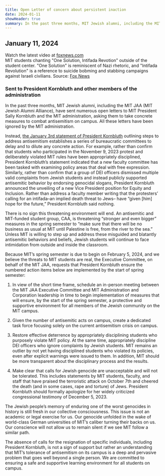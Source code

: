 ```yaml
---
title: Open Letter of concern about persistent inaction
date: 2024-01-11
showHeader: true
summary: In the past three months, MIT Jewish alumni, including the MIT JAA (MIT Jewish Alumni Alliance), have sent numerous open letters to MIT President Sally Kornbluth and the MIT administration, asking them to take concrete measures to combat antisemitism on campus. All these letters have been ignored by the MIT administration. Instead, [the January 3rd statement of President Kornbluth](https://mit.imodules.com/controls/email_marketing/view_in_browser.aspx?sid=1314&gid=13&sendId=4949313&ecatid=1433&puid=46e88c05-384e-4c33-95c1-bc65b145bdb5) outlining steps to address antisemitism establishes a series of bureaucratic committees to delay and to dilute any concrete action. For example, rather than confirm that students who participated in the November 9, 2023 protest and deliberately violated MIT rules have been appropriately disciplined, President Kornbluth’s statement indicated that a new faculty committee has been tasked with examining policy areas that deal with free expression. Similarly, rather than confirm that a group of DEI officers dismissed multiple valid complaints from Jewish students and instead publicly supported antisemitic behavior by endorsing genocidal slogans, President Kornbluth announced the unveiling of a new Vice President position for Equity and Inclusion. Rather than address a faculty member writing that the protesters’ calling for an intifada–an implied death threat to Jews– have “given [him] hope for the future,” President Kornbluth said nothing.
---
```


## January 11, 2024

<!-- {{< iframe src="https://www.foxnews.com/video/6339736985112" >}} -->
<div class="image-container">
<script type="text/javascript" src="https://video.foxnews.com/v/embed.js?id=6339736985112&w=466&h=263"></script><noscript>Watch the latest video at <a href="https://www.foxnews.com">foxnews.com</a></noscript>
<div class="image-metadata">
MIT students chanting "One Solution, Intifada Revotion" outside of the student center. "One Solution" is reminiscent of Nazi rhetoric, and "Intifada Revolution" is a reference to suicide bobming and stabbing campaigns against Israeli civilians. Source: <a href="https://www.foxnews.com/us/israeli-mit-students-terrified-anti-israel-rally-chant-calls-one-solution-intifada" target="_blank">Fox News</a>
</div>
</div>

### Sent to President Kornbluth and other members of the administration

In the past three months, MIT Jewish alumni, including the MIT JAA (MIT Jewish Alumni Alliance), have sent numerous open letters to MIT President Sally Kornbluth and the MIT administration, asking them to take concrete measures to combat antisemitism on campus. All these letters have been ignored by the MIT administration.

Instead, [the January 3rd statement of President Kornbluth](https://mit.imodules.com/controls/email_marketing/view_in_browser.aspx?sid=1314&gid=13&sendId=4949313&ecatid=1433&puid=46e88c05-384e-4c33-95c1-bc65b145bdb5) outlining steps to address antisemitism establishes a series of bureaucratic committees to delay and to dilute any concrete action. For example, rather than confirm that students who participated in the November 9, 2023 protest and deliberately violated MIT rules have been appropriately disciplined, President Kornbluth’s statement indicated that a new faculty committee has been tasked with examining policy areas that deal with free expression. Similarly, rather than confirm that a group of DEI officers dismissed multiple valid complaints from Jewish students and instead publicly supported antisemitic behavior by endorsing genocidal slogans, President Kornbluth announced the unveiling of a new Vice President position for Equity and Inclusion. Rather than address a faculty member writing that the protesters’ calling for an intifada–an implied death threat to Jews– have “given [him] hope for the future,” President Kornbluth said nothing.

There is no sign this threatening environment will end. An antisemitic and MIT-funded student group, CAA, is threatening “stronger and even bigger” measures in the spring semester to “make sure that there will be no business as usual at MIT until Palestine is free, from the river to the sea.” Unless MIT is willing to step up and address these misguided and blatantly antisemitic behaviors and beliefs, Jewish students will continue to face intimidation from outside and inside the classroom.

Because MIT’s spring semester is due to begin on February 5, 2024, and we believe the threats to MIT students are real, the Executive Committee, on behalf of the MIT JAA, requests that President Kornbluth ensure the numbered action items below are implemented by the start of spring semester:

1) In view of the short time frame, schedule an in-person meeting between the MIT JAA Executive Committee and MIT Administration and Corporation leadership in time to begin implementation of measures that will ensure, by the start of the spring semester, a protective and supportive environment for all members of the Jewish community on the MIT campus.

2) Given the number of antisemitic acts on campus, create a dedicated task force focusing solely on the current antisemitism crisis on campus.

3) Restore effective deterrence by appropriately disciplining students who purposely violate MIT policy. At the same time, appropriately discipline DEI officers who ignore complaints by Jewish students. MIT remains an outlier by not yet having disciplined students who violated its policies, even after explicit warnings were issued to them. In addition, MIT should be more transparent about the disciplinary process and the results.

4) Make clear that calls for Jewish genocide are unacceptable and will not be tolerated. This includes statements by MIT students, faculty, and staff that have praised the terroristic attack on October 7th and cheered the death (and in some cases, rape and torture) of Jews. President Kornbluth should formally apologize for her widely criticized congressional testimony of December 5, 2023.

The Jewish people’s memory of enduring one of the worst genocides in history is still fresh in our collective consciousness. This issue is not an academic or legal exercise for us. Our genocide unfolded in the wake of world-class German universities of MIT’s caliber turning their backs on us. Our conscience will not allow us to remain silent if we see MIT follow a similar path.

The absence of calls for the resignation of specific individuals, including President Kornbluth, is not a sign of support but rather an understanding that MIT’s tolerance of antisemitism on its campus is a deep and pervasive problem that goes well beyond a single person. We are committed to ensuring a safe and supportive learning environment for all students on campus.